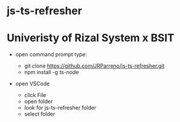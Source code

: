 # js-ts-refresher

# Univeristy of Rizal System x BSIT

- open command prompt type:
   * git clone https://github.com/JRParreno/js-ts-refresher.git
   * npm install -g ts-node

- open VSCode
  * click File
  * open folder
  * look for js-ts-refresher folder
  * select folder
